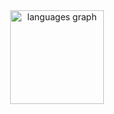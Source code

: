 <div align="center">
  <img src="https://github-readme-stats.vercel.app/api/top-langs?username=allthingsmustpass&locale=en&hide_title=true&layout=compact&card_width=320&langs_count=7&theme=rose_pine&hide_border=true&order=2" height="150" alt="languages graph"  />
</div>
